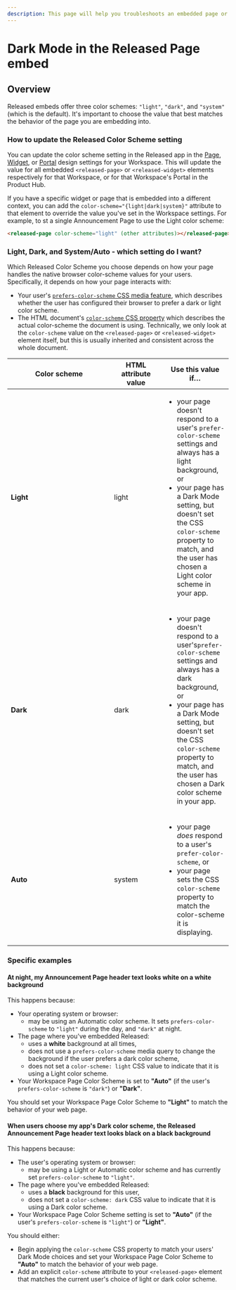 ```yaml
---
description: This page will help you troubleshoots an embedded page or widget that looks wrong when a user is using Dark Mode.
---
```


# Dark Mode in the Released Page embed

## Overview

Released embeds offer three color schemes: `"light"`, `"dark"`, and `"system"` (which is the default). It's important to choose the value that best matches the
behavior of the page you are embedding into.

### How to update the Released Color Scheme setting

You can update the color scheme setting in the Released app in the [Page](../../workspace/settings/design/announcement-page.md), [Widget](../../workspace/settings/design/widget.md), or [Portal](../../workspace/settings/design/portal.md) design settings for your Workspace. This will update the value for all embedded `<released-page>` or `<released-widget>` elements respectively for that Workspace, or for that Workspace's Portal in the Product Hub.

If you have a specific widget or page that is embedded into a different context, you can add the `color-scheme="{light|dark|system}"` attribute to that element to override the value you've set in the Workspace settings. For example, to st a single Announcement Page to use the Light color scheme:

```html
<released-page color-scheme="light" (other attributes)></released-page>
```

### Light, Dark, and System/Auto - which setting do I want?

Which Released Color Scheme you choose depends on how your page handles the native browser color-scheme values for your users. Specifically, it depends on how your page interacts with:

* Your user's [`prefers-color-scheme` CSS media feature](https://developer.mozilla.org/en-US/docs/Web/CSS/@media/prefers-color-scheme), which describes whether the user has configured their browser to prefer a dark or light color scheme.
* The HTML document's [`color-scheme` CSS property](https://developer.mozilla.org/en-US/docs/Web/CSS/color-scheme) which describes the actual color-scheme the document is using. Technically, we only look at the `color-scheme` value on the `<released-page>` or `<released-widget>` element itself, but this is usually inherited and consistent across the whole document.

<table><thead><tr><th width="219">Color scheme</th><th width="100">HTML attribute value</th><th>Use this value if&hellip;</th></tr></thead><tbody>
<tr><td><strong>Light</strong></td><td>light</td><td><ul><li>your page doesn't respond to a user's <code>prefer-color-scheme</code> settings and always has a light background, or</li><li>your page has a Dark Mode setting, but doesn't set the CSS <code>color-scheme</code> property to match, and the user has chosen a Light color scheme in your app.</li></ul></td></tr>
<tr><td><strong>Dark</strong></td><td>dark</td><td><ul><li>your page doesn't respond to a user's<code>prefer-color-scheme</code> settings and always has a dark background, or</li><li>your page has a Dark Mode setting, but doesn't set the CSS <code>color-scheme</code> property to match, and the user has chosen a Dark color scheme in your app.</li></ul></td></tr>
<tr><td><strong>Auto</strong></td><td>system</td><td><ul><li>your page <em>does</em> respond to a user's <code>prefer-color-scheme</code>, or</li><li>your page sets the CSS <code>color-scheme</code> property to match the color-scheme it is displaying.</li></ul></td></tr>
</tbody></table>

### Specific examples

#### At night, my Announcement Page header text looks white on a white background

This happens because:

* Your operating system or browser:
  * may be using an Automatic color scheme. It sets `prefers-color-scheme` to `"light"` during the day, and `"dark"` at night.
* The page where you've embedded Released:
  * uses a **white** background at all times,
  * does not use a `prefers-color-scheme` media query to change the background if the user prefers a dark color scheme,
  * does not set a `color-scheme: light` CSS value to indicate that it is using a Light color scheme.
* Your Workspace Page Color Scheme is set to **"Auto"** (if the user's `prefers-color-scheme` is `"dark"`) or **"Dark"**.

You should set your Workspace Page Color Scheme to **"Light"** to match the behavior of your web page.

#### When users choose my app's Dark color scheme, the Released Announcement Page header text looks black on a black background

This happens because:

* The user's operating system or browser:
  * may be using a Light or Automatic color scheme and has currently set `prefers-color-scheme` to `"light"`.
* The page where you've embedded Released:
  * uses a **black** background for this user,
  * does not set a `color-scheme: dark` CSS value to indicate that it is using a Dark color scheme.
* Your Workspace Page Color Scheme setting is set to **"Auto"** (if the user's `prefers-color-scheme` is `"light"`) or **"Light"**.

You should either:

* Begin applying the `color-scheme` CSS property to match your users' Dark Mode choices and set your Workspace Page Color Scheme to **"Auto"** to match the behavior of your web page.
* Add an explicit `color-scheme` attribute to your `<released-page>` element that matches the current user's choice of light or dark color scheme.
